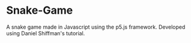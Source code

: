 # Snake-Game
A snake game made in Javascript using the p5.js framework. Developed using Daniel Shiffman's tutorial.
